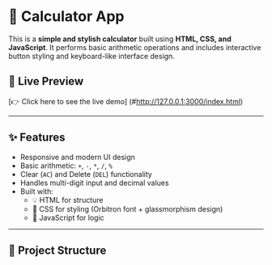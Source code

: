 # 🔢 Calculator App

This is a **simple and stylish calculator** built using **HTML, CSS, and JavaScript**. It performs basic arithmetic operations and includes interactive button styling and keyboard-like interface design.

## 🚀 Live Preview

[👉 Click here to see the live demo] (#http://127.0.0.1:3000/index.html)  


---

## ✨ Features

- Responsive and modern UI design
- Basic arithmetic: `+`, `-`, `*`, `/`, `%`
- Clear (`AC`) and Delete (`DEL`) functionality
- Handles multi-digit input and decimal values
- Built with:
  - 💡 HTML for structure
  - 🎨 CSS for styling (Orbitron font + glassmorphism design)
  - 🧠 JavaScript for logic

---

## 📁 Project Structure

